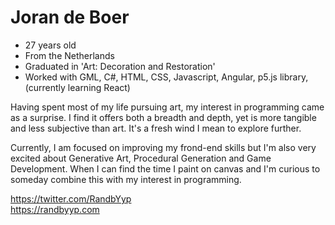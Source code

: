# Joran de Boer

- 27 years old
- From the Netherlands
- Graduated in 'Art: Decoration and Restoration'
- Worked with GML, C#, HTML, CSS, Javascript, Angular, p5.js library, (currently learning React)

Having spent most of my life pursuing art, my interest in programming came as a surprise. I find it offers both a breadth and depth, yet is more tangible and less subjective than art. It's a fresh wind I mean to explore further.

Currently, I am focused on improving my frond-end skills but I'm also very excited about Generative Art, Procedural Generation and Game Development. When I can find the time I paint on canvas and I'm curious to someday combine this with my interest in programming.

https://twitter.com/RandbYyp<br/>https://randbyyp.com

